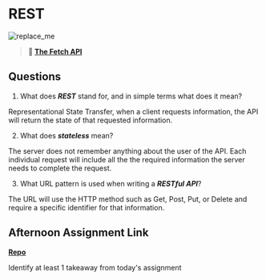 # REST

![replace_me](https://codeworks.blob.core.windows.net/public/assets/img/illustrations/placeholder.svg)

> **📖 [The Fetch API](https://codeworksacademy.com/fs-student-guide/resources/wk4/04-Fetch)**

## Questions

1. What does ***REST*** stand for, and in simple terms what does it mean?

Representational State Transfer, when a client requests information, the API will return the state of that requested information.

2. What does ***stateless*** mean?

The server does not remember anything about the user of the API.  Each individual request will include all the the required information the server needs to complete the request.

3. What URL pattern is used when writing a ***RESTful API***?

The URL will use the HTTP method such as Get, Post, Put, or Delete and require a specific identifier for that information.

## Afternoon Assignment Link

**[Repo](https://iangrell.github.io/gifted/)**

Identify at least 1 takeaway from today's assignment
